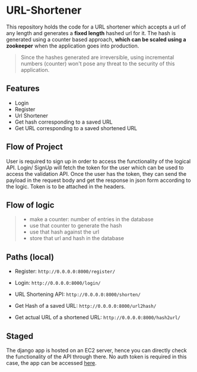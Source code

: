 # URL-Shortener
This repository holds the code for a URL shortener which accepts a url of any length and generates a **fixed length** hashed url for it. The hash is generated using a counter based approach, **which can be scaled using a zookeeper** when the application goes into production. 

> Since the hashes generated are irreversible, using incremental numbers (counter) won't pose any threat to the security of this application.

## Features
* Login
* Register
* Url Shortener
* Get hash corresponding to a saved URL
* Get URL corresponding to a saved shortened URL

## Flow of Project
User is required to sign up in order to access the functionality of the logical API. Login/ SignUp will fetch the token for the user which can be used to access the validation API. Once the user has the token, they can send the payload in the request body and get the response in json form according to the logic. Token is to be attached in the headers.

## Flow of logic
>*	make a counter: number of entries in the database
>*	use that counter to generate the hash
>*	use that hash against the url
>*	store that url and hash in the database

## Paths (local)

* Register: `http://0.0.0.0:8000/register/`

* Login: `http://0.0.0.0:8000/login/`

* URL Shortening API: `http://0.0.0.0:8000/shorten/`

* Get Hash of a saved URL: `http://0.0.0.0:8000/url2hash/`

* Get actual URL of a shortened URL: `http://0.0.0.0:8000/hash2url/`

## Staged
The django app is hosted on an EC2 server, hence you can directly check the functionality of the API through there. No auth token is required in this case, the app can be accessed [here](http://18.224.7.211:8000/shorten).

